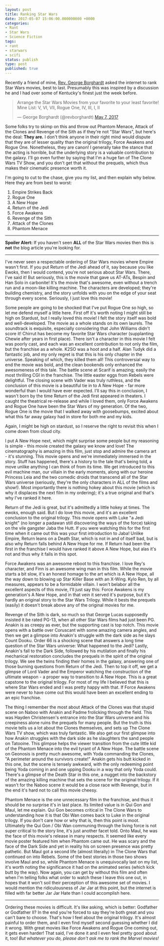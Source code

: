 ```yaml
---
layout: post
title: Ranking Star Wars
date: 2017-05-07 15:06:00.000000000 +0000
categories:
- Rant
- Star Wars
- Science Fiction
tags:
- rant
- starwars
- scifi
status: publish
type: post
published: true
---
```

Recently a friend of mine, [Rev. George Borghardt](https://twitter.com/revborghardt) asked the internet to rank Star Wars movies, best to last. Presumably this was inspired by a discussion he and I had over some of Kentucky's finest just the week before.

<blockquote class="twitter-tweet" data-lang="en"><p lang="en" dir="ltr">Arrange the Star Wars Movies from your favorite to your least favorite! Mine List: V, VI, VII, Rogue One, IV, III, I, II</p>&mdash; George Borghardt (@revborghardt) <a href="https://twitter.com/revborghardt/status/861035823055093760">May 7, 2017</a></blockquote>

Some folks try to skimp on this and throw out Phantom Menace, Attack of the Clones and Revenge of the Sith as if they're not "Star Wars", but here's the deal: **They are.** I don't think anyone in their right mind would dispute that they are of lesser quality than the original trilogy, Force Awakens and Rogue One. Nonetheless, they are canon!  I generally take the stance that the acting is horrible, but the underlying story is a valuable contribution to the galaxy. I'll go even further by saying that I'm a huge fan of The Clone Wars TV Show, and you don't get that without the prequels, which thus makes their cinematic presence worth it.

I'm going to cut to the chase, give you my list, and then explain why below.  Here they are from best to worst:

1. Empire Strikes Back
2. Rogue One
3. A New Hope
4. Return of the Jedi
5. Force Awakens
6. Revenge of the Sith
7. Attack of the Clones
8. Phantom Menace

--------------------

**Spoiler Alert:** If you haven't seen **ALL** of the Star Wars movies then this is **not** the blog article you're looking for.

--------------------

I've never seen a respectable ordering of Star Wars movies where Empire wasn't first.  If you put Return of the Jedi ahead of it, say because you like Ewoks, then I would contend, you're not serious about Star Wars. There, I've said it!  But seriously, this is the movie that gave us AT-ATs, Bespin and Han Solo in carbonite! It's the movie that's awesome, even without a trench run and a moon-like killing machine. The characters are developed; they're building chemistry, and the story unfolds with you on the edge of your seat through every scene. Seriously, I just love this movie!

Some people are going to be shocked that I've put Rogue One so high, so let me defend myself a little here.  First off it's worth noting I might still be high on Stardust, but I really loved this movie! I felt the story itself was bold and well-developed. The movie as a whole stands on its own laurels.  The soundtrack is exquisite, especially considering that John Williams didn't score it! Chirrut has become my favorite Star Wars character (supplanting Chewie after years in first place).  There isn't a character in this movie I felt was poorly cast, and each was an excellent contribution to not only the film, but the franchise as a whole.  K2SO was a hoot and a half. Alan Tudyk did a fantastic job, and my only regret is that this is his only chapter in the universe. Speaking of which, they killed them all! This controversial way to end the movie was bold, and the clean bookends only enhanced the awesomeness of this tale. The battle scene at Scarif is amazing; easily the most thrilling CGI in the franchise. The little easter eggs from Rebels were delightful. The closing scene with Vader was truly ruthless, and the conclusion of this movie is a beautiful tie in to A New Hope - far more wonderful than I would have ever expected.  I'll say this in conclusion, I wasn't born by the time Return of the Jedi first appeared in theaters. I caught the theatrical re-release and while I loved them, only Force Awakens and Rogue One have been the Star Wars of my generation. Of the two, Rogue One is the movie that I walked away with goosebumps, excited about what this far away galaxy had in store for both me and my kids.

Again, I might be high on stardust, so I reserve the right to revisit this when I come down from cloud city.

I put A New Hope next, which might surprise some people but my reasoning is simple - this movie created the galaxy we know and love! The cinematography is amazing in this film, just stop and admire the camera art - it's stunning. This movie opens and we're immediately immersed in the story.  Stuff has happened, there's a history to the tale that's being told, a move unlike anything I can think of from its time. We get introduced to this evil machine man, our villain in the early moments, along with our heroine Princess Leia and the two comedic droids that transcend all of the Star Wars universe (seriously, they're the only characters in ALL of the films and show!). Most importantly there is nothing hokey about this movie (which is why it displaces the next film in my ordering); it's a true original and that's why I've ranked it here.

Return of the Jedi is great, but it's admittedly a little hokey at times. The ewoks, enough said.  But I do love this movie, and it's an excellent conclusion to the original trilogy.  This movie opens with Luke "a Jedi knight" (no longer a padawan still discovering the ways of the force) taking on the vile gangster Jaba the Hutt.  If you were watching this for the first time when it came out this was your first introduction to Jaba!  Unlike Empire, Return leans on a Death Star, which is not in and of itself bad, but is also why Return falls behind A New Hope for me.  If Return had been the first in the franchise I would have ranked it above A New Hope, but alas it's not and thus why it falls in this spot.

Force Awakens was an awesome reboot to this franchise. I love Rey's character, and Finn is an awesome wing man in this film.  While the movie starts a bit slow, it's an honest homage to the art which is A New Hope, all the way down to blowing up Star Killer Base with an X-Wing. Kylo Ren, by all measures, appears to be a formidable villain. I won't belabor all the excellent aspects of this movie, I'll just say this: Force Awakens is my generation's A New Hope, and in that vein it served it's purpose, but it's hardly an original story to the Star Wars Trilogy. While it bests the prequels (easily) it doesn't break above any of the original movies for me.

Revenge of the Sith is dark, so much so that George Lucas supposedly insisted it be rated PG-13, when all other Star Wars films had just been PG. Anakin is as creepy as ever, but the supporting cast is top notch.  This movie opens with a battle over Coruscant with some amazing camera angles, and then we get a glimpse into Anakin's struggle with the dark side as he slays Count Dooku.  Order 66 is a shocking scene that answers a long time question of the Star Wars universe: What happened to the Jedi? Lastly, Anakin's fall to the Dark Side, followed by his mutilation and finally his mechanical restoration concludes the prequels in the spirit of the original trilogy. We see the twins finding their homes in the galaxy, answering one of those burning questions from Return of the Jedi. Then to top it off, we get a glimpse of Lord Vader and the Emperor watching the construction of the ultimate weapon - a proper way to transition to A New Hope. This is a great capstone to the original trilogy.  For most of my life I believed that this is where Star Wars ended and I was pretty happy with that. If Force Awakens were never to have come out this would have been an excellent ending to an epic franchise.

The thing I remember the most about Attack of the Clones was that stupid scene on Naboo with Anakin and Padme frolicking through the field. This was Hayden Christensen's entrance into the Star Wars universe and his creepiness alone ruins the prequels for many people. But the truth is this movie tells us a lot about the Clones themselves, and sets up The Clone Wars TV show, which was truly fantastic. We also get our first glimpse into how Anakin struggles with the dark side as he slaughters the sand people on Tatooine. This glimpse helps the viewer transition from the cute little kid of the Phantom Menace into the evil tyrant of A New Hope. The battle scene on Geonosis is pretty much awesome, with Yoda commanding the Clones, "A perimeter around the survivors create!" Anakin gets his butt kicked in this one, but the scene is tensely awkward, with the only redeeming point being Yoda coming in and one upping Dooku in a way that only Yoda could. There's a glimpse of the Death Star in this one, a nugget into the backstory of the amazing killing machine that sets the scene for the original trilogy. If it wasn't for the Naboo scene it would be a close race with Revenge, but in the end it's hard not to call this movie cheesy.

Phantom Menace is the one unnecessary film in the franchise, and thus it should be no surprise it's in last place.  Its limited value is in Qui Gon and Maul, let me explain.  Qui Gon becomes critical in The Clone Wars to understanding how it is that Obi Wan comes back to Luke in the original trilogy. If you don't care how or why that is, then this point is moot. Ultimately the Qui Gon / Obi Wan communing through the living force is not super critical to the story line, it's just another facet told.  Onto Maul, he was the face of this movie's release in many respects. It seemed like every movie poster featured him when Phantom came out. He was scary and the face of the Dark Side and yet in reality his on screen presence was pretty pathetic. But Maul got a second life (almost literally) in The Clone Wars that continued on into Rebels.  Some of the best stories in those two shows involve Maul and so, while Phantom Menace is unequivocally last on my list, it's worth noting the significance it had on the animated series (which kick butt by the way). Now again, you can get by without this film and often when I'm telling folks what order to watch these I leave this one out, in hopes that it won't soil their perception of this awesome set of movies.  I would mention the ridiculousness of Jar Jar at this point, but the internet is filled with far better Jar Jar Hate than I could accomplish here.

--------------------

Ordering these movies is difficult. It's like asking, which is better: Godfather or Godfather II?  In the end you're forced to say they're both great and you can't bare to choose.  That's how I feel about the original trilogy. It's almost painful to order them, and I even find myself second guessing whether I did it wrong.  With great movies like Force Awakens and Rogue One coming out, it gets even harder! That said, I've done it and I even feel pretty good about it, too!  *But whatever you do, please don't ask me to rank the Marvel movies!*
